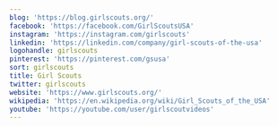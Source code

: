 ```yaml
---
blog: 'https://blog.girlscouts.org/'
facebook: 'https://facebook.com/GirlScoutsUSA'
instagram: 'https://instagram.com/girlscouts'
linkedin: 'https://linkedin.com/company/girl-scouts-of-the-usa'
logohandle: girlscouts
pinterest: 'https://pinterest.com/gsusa'
sort: girlscouts
title: Girl Scouts
twitter: girlscouts
website: 'https://www.girlscouts.org/'
wikipedia: 'https://en.wikipedia.org/wiki/Girl_Scouts_of_the_USA'
youtube: 'https://youtube.com/user/girlscoutvideos'
---
```

